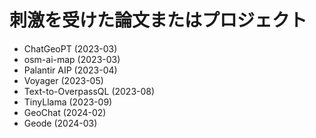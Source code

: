 # 刺激を受けた論文またはプロジェクト

- ChatGeoPT (2023-03)
- osm-ai-map (2023-03)
- Palantir AIP (2023-04)
- Voyager (2023-05)
- Text-to-OverpassQL (2023-08)
- TinyLlama (2023-09)
- GeoChat (2024-02)
- Geode (2024-03)
